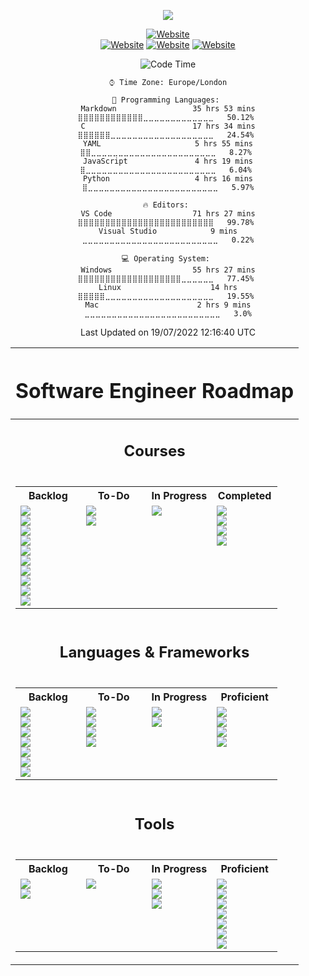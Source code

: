 <!-- Title SVG Start -->
<div align="center">

<a href="https://github.com/liamfrazer/"><img src="https://readme-typing-svg.herokuapp.com?size=50&duration=5000&color=0D7EBF&center=true&vCenter=true&width=900&lines=Liam+Frazer;Senior+AI+Conversation+Analyst;%F0%9F%9A%80%F0%9F%9A%80%F0%9F%9A%80;Future+Software+Engineer"></a>

</div>
<!-- Title SVG End -->

<!-- Websites & Socials Start -->

<div align="center">

[![Website](https://img.shields.io/website?label=frz.dev&style=for-the-badge&url=https%3A%2F%2Ffrz.dev)](https://frz.dev)<br>
[![Website](https://img.shields.io/website?label=liamfrazer.com&style=for-the-badge&url=https%3A%2F%2Fliamfrazer.com)](https://liamfrazer.com)
[![Website](https://img.shields.io/website?label=dinomino.com&style=for-the-badge&url=https%3A%2F%2Fdinomino.com)](https://dinomino.com)
[![Website](https://img.shields.io/website?label=adaptoken.com&style=for-the-badge&url=https%3A%2F%2Fadaptoken.com)](https://adaptoken.com)

</div>

<!-- Websites & Socials End -->

<div align="center">

<!--START_SECTION:waka-->
![Code Time](http://img.shields.io/badge/Code%20Time%20Since%2020th%20March%202022-71%20hrs%2036%20mins-blue)

```text
⌚︎ Time Zone: Europe/London

💬 Programming Languages: 
Markdown                 35 hrs 53 mins      ⣿⣿⣿⣿⣿⣿⣿⣿⣿⣿⣿⣿⣀⣀⣀⣀⣀⣀⣀⣀⣀⣀⣀⣀⣀   50.12% 
C                        17 hrs 34 mins      ⣿⣿⣿⣿⣿⣿⣀⣀⣀⣀⣀⣀⣀⣀⣀⣀⣀⣀⣀⣀⣀⣀⣀⣀⣀   24.54% 
YAML                     5 hrs 55 mins       ⣿⣿⣀⣀⣀⣀⣀⣀⣀⣀⣀⣀⣀⣀⣀⣀⣀⣀⣀⣀⣀⣀⣀⣀⣀   8.27% 
JavaScript               4 hrs 19 mins       ⣿⣀⣀⣀⣀⣀⣀⣀⣀⣀⣀⣀⣀⣀⣀⣀⣀⣀⣀⣀⣀⣀⣀⣀⣀   6.04% 
Python                   4 hrs 16 mins       ⣿⣀⣀⣀⣀⣀⣀⣀⣀⣀⣀⣀⣀⣀⣀⣀⣀⣀⣀⣀⣀⣀⣀⣀⣀   5.97%

🔥 Editors: 
VS Code                  71 hrs 27 mins      ⣿⣿⣿⣿⣿⣿⣿⣿⣿⣿⣿⣿⣿⣿⣿⣿⣿⣿⣿⣿⣿⣿⣿⣿⣿   99.78% 
Visual Studio            9 mins              ⣀⣀⣀⣀⣀⣀⣀⣀⣀⣀⣀⣀⣀⣀⣀⣀⣀⣀⣀⣀⣀⣀⣀⣀⣀   0.22%

💻 Operating System: 
Windows                  55 hrs 27 mins      ⣿⣿⣿⣿⣿⣿⣿⣿⣿⣿⣿⣿⣿⣿⣿⣿⣿⣿⣿⣀⣀⣀⣀⣀⣀   77.45% 
Linux                    14 hrs              ⣿⣿⣿⣿⣿⣀⣀⣀⣀⣀⣀⣀⣀⣀⣀⣀⣀⣀⣀⣀⣀⣀⣀⣀⣀   19.55% 
Mac                      2 hrs 9 mins        ⣀⣀⣀⣀⣀⣀⣀⣀⣀⣀⣀⣀⣀⣀⣀⣀⣀⣀⣀⣀⣀⣀⣀⣀⣀   3.0%

```


 Last Updated on 19/07/2022 12:16:40 UTC
<!--END_SECTION:waka-->
</div>

<!-- Software Engineer Roadmap Start -->
<div align="center">

| <div align="center"><h1>Software Engineer Roadmap</hr1></div>                                                                                                                                                                                                                                                                                                                                                                                                                                                                                                                                                                                                                                                                                                                                                                                                                                                                                                                                                                                                                                                                                                                                                                                                                                                                                                                                                                                                                                                                                                                                                                                                                                                                                                                                                                                                                                                                                                                                                                                                                                                                                                                                                                                                                                                                                                                                                                                                                                                                                                                                                                                                                                                                                                                                                                                                                                                |
| ------------------------------------------------------------------------------------------------------------------------------------------------------------------------------------------------------------------------------------------------------------------------------------------------------------------------------------------------------------------------------------------------------------------------------------------------------------------------------------------------------------------------------------------------------------------------------------------------------------------------------------------------------------------------------------------------------------------------------------------------------------------------------------------------------------------------------------------------------------------------------------------------------------------------------------------------------------------------------------------------------------------------------------------------------------------------------------------------------------------------------------------------------------------------------------------------------------------------------------------------------------------------------------------------------------------------------------------------------------------------------------------------------------------------------------------------------------------------------------------------------------------------------------------------------------------------------------------------------------------------------------------------------------------------------------------------------------------------------------------------------------------------------------------------------------------------------------------------------------------------------------------------------------------------------------------------------------------------------------------------------------------------------------------------------------------------------------------------------------------------------------------------------------------------------------------------------------------------------------------------------------------------------------------------------------------------------------------------------------------------------------------------------------------------------------------------------------------------------------------------------------------------------------------------------------------------------------------------------------------------------------------------------------------------------------------------------------------------------------------------------------------------------------------------------------------------------------------------------------------------------------------------------------ |
| <div align="center"><h2>Courses</h2></div>                                                                                                                                                                                                                                                                                                                                                                                                                                                                                                                                                                                                                                                                                                                                                                                                                                                                                                                                                                                                                                                                                                                                                                                                                                                                                                                                                                                                                                                                                                                                                                                                                                                                                                                                                                                                                                                                                                                                                                                                                                                                                                                                                                                                                                                                                                                                                                                                                                                                                                                                                                                                                                                                                                                                                                                                                                                                   |
| <div align="center"><table><tr><th><div align="center">Backlog</th><th><div align="center">To-Do</th><th><div align="center">In Progress</th><th><div align="center">Completed</th></tr><tr><td valign="top" width="25%">[![](https://img.shields.io/badge/Course-The_Odin_Project-informational?style=flat&idea&logoColor=E3B465&color=blue)][top]<br>[![](https://img.shields.io/badge/Course-Full_Stack_Open_2022-informational?style=flat&idea&logoColor=F9F9F9&color=blue)][fso2022]<br>[![](https://img.shields.io/badge/Udemy-Automate_the_Boring_Stuff-informational?style=flat&logo=Udemy&idea&logoColor=A435F0&color=blue)][automateboring]<br>[![](https://img.shields.io/badge/Udemy-Unreal_Engine_5_C%2B%2B_Developer-informational?style=flat&logo=Udemy&logoColor=A435F0&color=blue)][unrealcourse]<br>[![](https://img.shields.io/badge/Udemy-The_Complete_JavaScript_Course-informational?style=flat&logo=Udemy&idea&logoColor=A435F0&color=blue)][cjs]<br>[![](https://img.shields.io/badge/Udemy-The_Complete_NFT_Web_Dev_Course-informational?style=flat&logo=Udemy&idea&logoColor=A435F0&color=blue)][nftweb]<br>[![](https://img.shields.io/badge/Udemy-Solidity_and_Ethereum_in_React-informational?style=flat&logo=Udemy&idea&logoColor=A435F0&color=blue)][soliditycourse]<br>[![](https://img.shields.io/badge/Udemy-The_Self_Taught_Programmer-informational?style=flat&logo=Udemy&idea&logoColor=A435F0&color=blue)][selftaught]<br>[![](https://img.shields.io/badge/Udemy-Beginning_C++_Programming-informational?style=flat&logo=Udemy&idea&logoColor=A435F0&color=blue)][beginningc++]<br>[![](https://img.shields.io/badge/GameDev.tv-Unreal_5.0_C++_Developer-informational?style=flat&logo=gamedev&idea&logoColor=A435F0&color=blue)][gamedev.tv]<br></td><td valign="top" width="25%">[![](https://img.shields.io/badge/Harvard-CS50G-informational?style=flat&logo=edx&idea&logoColor=02262B&color=blue)][cs50g]<br>[![](https://img.shields.io/badge/Harvard-CS50W-informational?style=flat&logo=edx&idea&logoColor=02262B&color=blue)][cs50w]<br></td><td valign="top" width="25%">[![](https://img.shields.io/badge/Harvard-CS50X-informational?style=flat&logo=edx&idea&logoColor=02262B&color=blue)][cs50x]</td><td valign="top" width="25%">[![](https://img.shields.io/badge/Coursera-Learning_How_to_Learn-informational?style=flat&logo=Coursera&idea&logoColor=0056D2&color=blue)][lhtl]<br>[![](https://img.shields.io/badge/MTA-Security_Fundamentals-informational?style=flat&logo=microsoft&idea&logoColor=258FFA&color=blue)][mta]<br>[![](https://img.shields.io/badge/MTA-Networking_Fundamentals-informational?style=flat&logo=microsoft&idea&logoColor=258FFA&color=blue)][mta]<br>[![](https://img.shields.io/badge/MTA-Server_Fundamentals-informational?style=flat&logo=microsoft&idea&logoColor=258FFA&color=blue)][mta]</td></tr></table></div> |
| <div align="center"><h2>Languages & Frameworks</h2></div>                                                                                                                                                                                                                                                                                                                                                                                                                                                                                                                                                                                                                                                                                                                                                                                                                                                                                                                                                                                                                                                                                                                                                                                                                                                                                                                                                                                                                                                                                                                                                                                                                                                                                                                                                                                                                                                                                                                                                                                                                                                                                                                                                                                                                                                                                                                                                                                                                                                                                                                                                                                                                                                                                                                                                                                                                                                    |
| <div align="center"><table><tr><th><div align="center">Backlog</th><th><div align="center">To-Do</th><th><div align="center">In Progress</th><th><div align="center">Proficient</th></tr><tr><td valign="top" width="25%">[![](https://img.shields.io/badge/Language-Lua-informational?style=flat&logo=lua&logoColor=#FFFFFF&color=blue)][lua]<br>[![](https://img.shields.io/badge/Language-C%23-informational?style=flat&logo=csharp&logoColor=#239120&color=blue)][c#]<br>[![](https://img.shields.io/badge/Language-C%2B%2B-informational?style=flat&logo=c%2B%2B&idea&logoColor=F7DF1E&color=blue)][c++]<br>[![](https://img.shields.io/badge/Runtime-Node.js-informational?style=flat&logo=node.js&idea&logoColor=6DA55F&color=blue)][node.js]<br>[![](https://img.shields.io/badge/Framework-React-informational?style=flat&logo=react&idea&logoColor=61DAFB&color=blue)][react]<br>[![](https://img.shields.io/badge/Language-Solidity-informational?style=flat&logo=solidity&idea&logoColor=363636&color=blue)][solidity]<br>[![](https://img.shields.io/badge/Framework-Next.js-informational?style=flat&logo=next.js&idea&logoColor=20232A&color=blue)][next.js]</td><td valign="top" width="25%">[![](https://img.shields.io/badge/Language-CSS3-informational?style=flat&logo=css3&idea&logoColor=1572B6&color=blue)][css3]<br>[![](https://img.shields.io/badge/Language-JavaScript-informational?style=flat&logo=javascript&idea&logoColor=F7DF1E&color=blue)][javascript]<br>[![](https://img.shields.io/badge/Language-SQL-informational?style=flat&logo=sqlite&idea&logoColor=#003B57&color=blue)][sql]<br>[![](https://img.shields.io/badge/Framework-Flask-informational?style=flat&logo=flask&idea&logoColor=#000000&color=blue)][flask]</td><td valign="top" width="25%">[![](https://img.shields.io/badge/Language-C-informational?style=flat&logo=c&idea&logoColor=00599C&color=blue)][c]<br>[![](https://img.shields.io/badge/Language-Python-informational?style=flat&logo=python&idea&logoColor=ffdd54&color=blue)][python]</td><td valign="top" width="25%">[![](https://img.shields.io/badge/Language-HTML5-informational?style=flat&logo=html5&idea&logoColor=E34F26&color=blue)][html5]<br>[![](https://img.shields.io/badge/Language-Scratch-informational?style=flat&logo=scratch&idea&logoColor=#4D97FF&color=blue)][scratch]<br>[![](https://img.shields.io/badge/Language-SpEL-informational?style=flat&logo=spring&idea&logoColor=#6DB33F&color=blue)][spel]<br>[![](https://img.shields.io/badge/Language-Markdown-informational?style=flat&logo=markdown&idea&logoColor=000000&color=blue)][markdown]</td></tr></table></div>                                                                                                                                                                                                                                         |
| <div align="center"><h2>Tools</h3></div>                                                                                                                                                                                                                                                                                                                                                                                                                                                                                                                                                                                                                                                                                                                                                                                                                                                                                                                                                                                                                                                                                                                                                                                                                                                                                                                                                                                                                                                                                                                                                                                                                                                                                                                                                                                                                                                                                                                                                                                                                                                                                                                                                                                                                                                                                                                                                                                                                                                                                                                                                                                                                                                                                                                                                                                                                                                                     |
| <div align="center"><table><tr><th><div align="center">Backlog</th><th><div align="center">To-Do</th><th><div align="center">In Progress</th><th><div align="center">Proficient</th></tr><tr><td valign="top" width="25%">[![](https://img.shields.io/badge/Game_Engine-Unreal_Engine_5-informational?style=flat&logo=unrealengine&logoColor=#0E1128&color=blue)][unrealengine]<br>[![](https://img.shields.io/badge/Game_Engine-Unity-informational?style=flat&logo=unity&logoColor=#FFFFFF&color=blue)][unity]</td><td valign="top" width="25%">[![](https://img.shields.io/badge/Editor-Visual_Studio-informational?style=flat&logo=visual-studio&idea&logoColor=CB96F8&color=blue)][visualstudio]</td><td valign="top" width="25%">[![](https://img.shields.io/badge/Editor-VS_Code-informational?style=flat&logo=visual-studio-code&idea&logoColor=0078D7&color=blue)][vscode]<br>[![](https://img.shields.io/badge/DevOps-GIT-informational?style=flat&logo=git&idea&logoColor=F05033&color=blue)][git]<br>[![](https://img.shields.io/badge/DevOps-GitHub-informational?style=flat&logo=github&idea&logoColor=20232A&color=blue)][github]</td><td valign="top" width="25%">[![](https://img.shields.io/badge/Projects-Jira-informational?style=flat&logo=jira&idea&logoColor=0A0FFF&color=blue)][jira]<br>[![](https://img.shields.io/badge/Task_Manager-Todoist-informational?style=flat&logo=todoist&idea&logoColor=E44332&color=blue)][todoist]<br>[![](https://img.shields.io/badge/Flashcards-Anki-informational?style=flat&logo=anki&idea&logoColor=9B9B9B&color=blue)][anki]<br>[![](https://img.shields.io/badge/Workflows-ServiceNow-informational?style=flat&logo=&idea&logoColor=58C047&color=blue)][servicenow]<br>[![](https://img.shields.io/badge/Notes-Obsidian-informational?style=flat&logo=obsidian&idea&logoColor=8B77DE&color=blue)][obsidian]<br>[![](https://img.shields.io/badge/AI-IBM_Watson_Assistant-informational?style=flat&logo=IBM&idea&logoColor=44A2D2&color=blue)][ibmwatson]<br>[![](https://img.shields.io/badge/Chat_Management-LivePerson-informational?style=flat&logo=&idea&logoColor=FA722D&color=blue)][liveperson]</td></tr></table></div>                                                                                                                                                                                                                                                                                                                                                                                                                                                                                                                                                                                                                                                                                                                |

</div>

<!-- Software Engineer Roadmap End -->

<!-- Links List Start -->

[vscode]: https://code.visualstudio.com/
[top]: https://theodinproject.com/
[git]: https://git-scm.com/
[github]: https://github.com/
[node.js]: https://nodejs.org/
[react]: https://reactjs.org/
[html5]: https://developer.mozilla.org/en-US/docs/Glossary/HTML5/
[css3]: https://developer.mozilla.org/en-US/docs/Glossary/CSS/
[javascript]: https://developer.mozilla.org/en-US/docs/Web/JavaScript/
[solidity]: https://docs.soliditylang.org/
[lhtl]: https://www.coursera.org/learn/learning-how-to-learn/
[ibmwatson]: https://www.ibm.com/uk-en/watson/
[liveperson]: https://www.liveperson.com/
[jira]: https://www.atlassian.com/software/jira/
[next.js]: https://nextjs.org/
[json]: https://www.json.org/json-en.html/
[servicenow]: https://servicenow.com/
[cjs]: https://www.udemy.com/course/the-complete-javascript-course/
[cdi]: https://www.conversationdesigninstitute.com/courses.html/
[mta]: https://support.microsoft.com/en-us/topic/earn-a-microsoft-technology-associate-mta-certification-357215d0-31ce-0620-feba-1bb60165b770/
[python]: https://www.python.org/
[cs50x]: https://www.edx.org/course/introduction-computer-science-harvardx-cs50x/
[cs50w]: https://www.edx.org/course/cs50s-web-programming-with-python-and-javascript?index=product&queryID=5c44c1c1d4f5a81bb7d4170208bb07b1&position=1/
[cs50g]: https://learning.edx.org/course/course-v1:HarvardX+CS50G+Games/home
[c]: https://en.wikipedia.org/wiki/C_(programming_language)/
[notion]: https://liamfrazer.notion.site/Software-Engineer-Journey-0c3796b414184465aa1aa8fda6ea32a1/
[nftweb]: https://www.udemy.com/course/the-complete-nft-web-developer-course-zero-to-professional/
[soliditycourse]: https://www.udemy.com/course/solidity-ethereum-in-react-next-js-the-complete-guide/
[selftaught]: https://www.udemy.com/course/self-taught-programmer/
[automateboring]: https://www.udemy.com/course/automate/
[obsidian]: https://github.com/liamfrazer/Obsidian-Notes
[fso2022]: https://fullstackopen.com/en/
[markdown]: https://daringfireball.net/projects/markdown/
[spel]: https://docs.spring.io/spring-framework/docs/4.3.12.RELEASE/spring-framework-reference/html/expressions.html
[todoist]: https://todoist.com/
[c++]: https://cplusplus.com
[unrealcourse]: https://www.udemy.com/course/unrealcourse/
[unrealengine]: https://www.unrealengine.com/en-US/unreal-engine-5
[unity]: https://unity.com
[lua]: https://www.lua.org
[scratch]: https://scratch.mit.edu
[sql]: https://en.wikipedia.org/wiki/SQL
[flask]: https://flask.palletsprojects.com
[c#]: https://docs.microsoft.com/en-us/dotnet/csharp/
[visualstudio]: https://visualstudio.microsoft.com
[anki]: https://apps.ankiweb.net
[beginningc++]: https://www.udemy.com/course/beginning-c-plus-plus-programming/
[gamedev.tv]: https://www.gamedev.tv/courses/enrolled/1638644

<!-- Links List End -->
